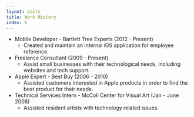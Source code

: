 ```yaml
---
layout: posts
title: Work History
index: 6
---
```


- Mobile Developer - Bartlett Tree Experts (2012 - Present)<br />
  + Created and maintain an internal iOS application for employee reference.
- Freelance Consultant (2009 - Present)<br />
  + Assist small businesses with their technological needs, including websites and tech support.
- Apple Expert - Best Buy (2006 - 2010)<br />
  + Assisted customers interested in Apple products in order to find the best product for their needs.
- Technical Services Intern - McColl Center for Visual Art (Jan - June 2008)<br />
  + Assisted resident artists with technology related issues.
